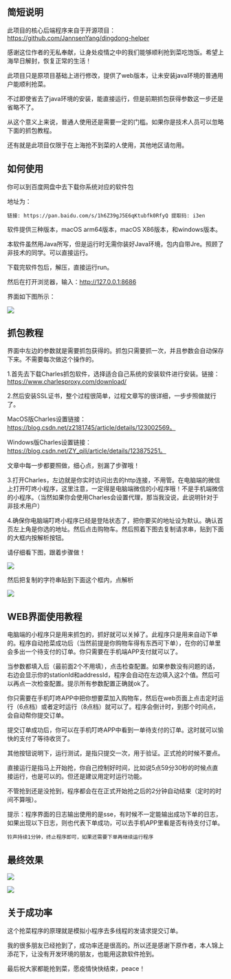 ## 简短说明

此项目的核心后端程序来自于开源项目：https://github.com/JannsenYang/dingdong-helper

感谢这位作者的无私奉献，让身处疫情之中的我们能够顺利抢到菜吃饱饭。希望上海早日解封，恢复正常的生活！

此项目只是原项目基础上进行修改，提供了web版本，让未安装java环境的普通用户能顺利抢菜。

不过即使省去了java环境的安装，能直接运行，但是前期抓包获得参数这一步还是省略不了。

从这个意义上来说，普通人使用还是需要一定的门槛。如果你是技术人员可以忽略下面的抓包教程。

还有就是此项目仅限于在上海抢不到菜的人使用，其他地区请勿用。



## 如何使用

你可以到百度网盘中去下载你系统对应的软件包

地址为：

```
链接: https://pan.baidu.com/s/1h6Z39gJ5E6qKtubfk0RfyQ 提取码: i3en 
```

软件提供三种版本，macOS arm64版本，macOS X86版本，和windows版本。

本软件虽然用Java所写，但是运行时无需你装好Java环境，包内自带Jre。照顾了非技术的同学。可以直接运行。

下载完软件包后，解压，直接运行run。

然后在打开浏览器，输入：http://127.0.0.1:8686

界面如下图所示：

![](img/1.png)

## 抓包教程

界面中左边的参数就是需要抓包获得的。抓包只需要抓一次，并且参数会自动保存下来。不需要每次做这个操作的。

1.首先去下载Charles抓包软件，选择适合自己系统的安装软件进行安装。链接：https://www.charlesproxy.com/download/

2.然后安装SSL证书，整个过程很简单，过程文章写的很详细，一步步照做就行了。

MacOS版Charles设置链接：https://blog.csdn.net/z2181745/article/details/123002569。

Windows版Charles设置链接：https://blog.csdn.net/ZY_qili/article/details/123875251。

文章中每一步都要照做，细心点，别漏了步骤哦！

3.打开Charles，左边就是你实时访问出去的http连接，不用管。在电脑端的微信上打开叮咚小程序，这里注意，一定得是电脑端微信的小程序哦！不是手机端微信的小程序。（当然如果你会使用Charles会设置代理，那当我没说，此说明针对于非技术用户）

4.确保你电脑端叮咚小程序已经是登陆状态了，把你要买的地址设为默认。确认首页左上角是你选的地址。然后点击购物车。然后照着下图去复制请求串，贴到下面的大框内按解析按钮。

请仔细看下图，跟着步骤做！

![](img/2.png)

然后把复制的字符串贴到下面这个框内，点解析

![](img/3.png)


## WEB界面使用教程

电脑端的小程序只是用来抓包的，抓好就可以关掉了。此程序只是用来自动下单的。程序自动抢菜成功后（当然前提是你购物车得有东西可下单），在你的订单里会多出一个待支付的订单。你只需要在手机端APP支付就可以了。

当参数都填入后（最前面2个不用填），点击检查配置。如果参数没有问题的话，右边会显示你的stationId和addressId，程序会自动在左边填入这2个值。然后可以再点一次检查配置。提示所有参数配置正确就ok了。

你只需要在手机叮咚APP中把你想要菜加入购物车，然后在web页面上点击定时运行（6点档）或者定时运行（8点档）就可以了。程序会倒计时，到那个时间点，会自动帮你提交订单。

提交订单成功后，你可以在手机叮咚APP中看到一单待支付的订单。这时就可以愉快的支付了等待收货了。

其他按钮说明下，运行测试，是指只提交一次，用于验证。正式抢的时候不要点。

直接运行是指马上开始抢，你自己控制好时间，比如说5点59分30秒的时候点直接运行，也是可以的。但还是建议用定时运行功能。

不管抢到还是没抢到，程序都会在在正式开始抢之后的2分钟自动结束（定时的时间不算哦）。



提示：程序界面的日志输出使用的是sse，有时候不一定能输出成功下单的日志，如果出现以下日志，则也代表下单成功，可以去手机APP里看是否有待支付订单。

```
铃声持续1分钟，终止程序即可，如果还需要下单再继续运行程序
```





## 最终效果

![](img/4.png)

![](img/5.png)

## 关于成功率

这个抢菜程序的原理就是模拟小程序去多线程的发请求提交订单。

我的很多朋友已经抢到了，成功率还是很高的。所以还是感谢下原作者，本人锦上添花下，让没有开发环境的朋友，也能用这款软件抢到。

最后祝大家都能抢到菜，愿疫情快快结束，peace！